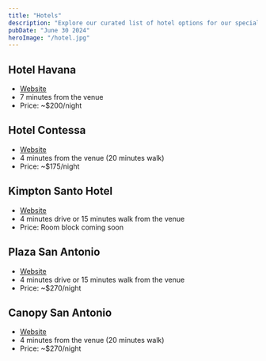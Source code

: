 ```yaml
---
title: "Hotels"
description: "Explore our curated list of hotel options for our special day in Taos. Each offers unique amenities and has been carefully selected to accommodate our guests with comfort and convenience."
pubDate: "June 30 2024"
heroImage: "/hotel.jpg"
---
```


<div class="blog">

## Hotel Havana

- [Website](https://www.bunkhousehotels.com/hotel-havana)
- 7 minutes from the venue
- Price: ~$200/night

## Hotel Contessa

- [Website](https://www.thehotelcontessa.com/)
- 4 minutes from the venue (20 minutes walk)
- Price: ~$175/night

## Kimpton Santo Hotel

- [Website](https://santohotelsanantonio.com/)
- 4 minutes drive or 15 minutes walk from the venue
- Price: Room block coming soon

## Plaza San Antonio

- [Website](https://www.marriott.com/en-us/hotels/satkd-plaza-san-antonio-hotel-and-spa-autograph-collection/overview/)
- 4 minutes drive or 15 minutes walk from the venue
- Price: ~$270/night

## Canopy San Antonio

- [Website](https://www.hilton.com/en/hotels/satpypy-canopy-san-antonio-riverwalk/)
- 4 minutes from the venue (20 minutes walk)
- Price: ~$270/night

</div>
<style>
  .blog a {
    text-decoration: underline;
  }

.blog h2 {
margin-top: 24px;
font-size: 2em;
border-top: solid 1px;
padding-top: 12px;
}
</style>
